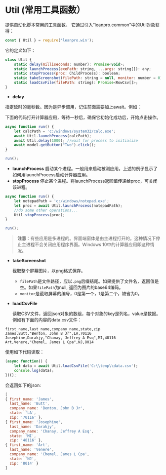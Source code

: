 # Util \(常用工具函数）

提供自动化脚本常用的工具函数， 它通过引入“leanpro.common"中的Util对象获得：

```javascript
const { Util } = require('leanpro.win');
```

它的定义如下：

```javascript
class Util {
    static delay(milliseconds: number): Promise<void>;
    static launchProcess(exePath: string, ...args: string[]): any;
    static stopProcess(proc: ChildProcess): boolean;
    static takeScreenshot(filePath: string = null, monitor: number = 0): string | void;
    static loadCsvFile(filePath: string): Promise<RowCsv[]>;
}
```

* **delay**

指定延时的毫秒数。因为是异步调用，记住前面需要加上await。例如：

下面的代码打开计算器应用，等待一秒后，确保它初始化成功后，开始点击操作。

```javascript
async function run() {
    let calcPath = 'c:/windows/system32/calc.exe';
    await Util.launchProcess(calcPath);
    await Util.delay(1000); //wait for process to initialize
    await model.getButton("Two").click();
}

run();
```

* **launchProcess** 启动某个进程。一般用来启动被测应用。上述的例子显示了如何用launchProcess启动计算器应用。
* **stopProcess** 停止某个进程。将launchProcess返回值传递给proc，可关闭该进程。

```javascript
async function run() {
    let notepadPath = 'c:/windows/notepad.exe';
    let proc = await Util.launchProcess(notepadPath);
    //do some other operations...
    Util.stopProcess(proc);
}

run();
```

> **注意**：有些应用是多进程的。界面端窗体是由主进程打开的。这种情况下停止主进程不会关闭应用程序界面。Windows 10中的计算器应用即这种情况。

* **takeScreenshot**

  截取整个屏幕图片，以png格式保存。

  * `filePath`是文件路径，应以`.png`后缀结尾。如果提供了文件名，返回值是空。如果`filePath`为null, 返回为图片的base64编码。
  * `monitor`是截取屏幕的编号，0是第一个，1是第二个，缺省为0。

* **loadCsvFile**

  读取CSV文件，返回json对象的数组，每个对象的key是列名，value是数据。例如有下面的内容的data.csv文件：

```text
first_name,last_name,company_name,state,zip
James,Butt,"Benton, John B Jr",LA,70116
Josephine,Darakjy,"Chanay, Jeffrey A Esq",MI,48116
Art,Venere,"Chemel, James L Cpa",NJ,8014
```

使用如下代码读取：

```javascript
(async function() {
    let data = await Util.loadCsvFile('C:\\temp\\data.csv');
    console.log(data);
})();
```

会返回如下的json:

```javascript
[
{ first_name: 'James',
  last_name: 'Butt',
  company_name: 'Benton, John B Jr',
  state: 'LA',
  zip: '70116' },
{ first_name: 'Josephine',
  last_name: 'Darakjy',
  company_name: 'Chanay, Jeffrey A Esq',
  state: 'MI',
  zip: '48116' },
{ first_name: 'Art',
  last_name: 'Venere',
  company_name: 'Chemel, James L Cpa',
  state: 'NJ',
  zip: '8014' } 
]
```

